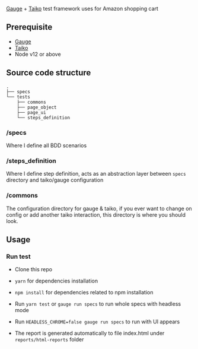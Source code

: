[Gauge](https://github.com/getgauge/gauge) + [Taiko](https://github.com/getgauge/taiko) test framework uses for Amazon shopping cart

## Prerequisite

- [Gauge](https://github.com/getgauge/gauge)
- [Taiko](https://github.com/getgauge/taiko)
- Node v12 or above

## Source code structure
```
.
├── specs
└── tests
    ├── commons
    ├── page_object
    ├── page_ui
    └── steps_definition
```

### /specs
Where I define all BDD scenarios

### /steps_definition
Where I define step definition, acts as an abstraction layer between `specs` directory and taiko/gauge configuration


### /commons
The configuration directory for gauge & taiko, if you ever want to change on config or add another taiko interaction, this directory is where you should look.

## Usage
### Run test

- Clone this repo
- `yarn` for dependencies installation
- `npm install` for dependencies related to npm installation
- Run `yarn test` or `gauge run specs` to run whole specs with headless mode
- Run `HEADLESS_CHROME=false gauge run specs` to run with UI appears

- The report is generated automatically to file index.html under `reports/html-reports` folder